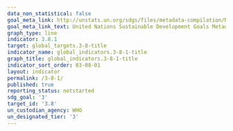 ```yaml
---
data_non_statistical: false
goal_meta_link: http://unstats.un.org/sdgs/files/metadata-compilation/Metadata-Goal-3.pdf
goal_meta_link_text: United Nations Sustainable Development Goals Metadata (pdf 865kB)
graph_type: line
indicator: 3.8.1
target: global_targets.3-8-title
indicator_name: global_indicators.3-8-1-title
graph_title: global_indicators.3-8-1-title
indicator_sort_order: 03-08-01
layout: indicator
permalink: /3-8-1/
published: true
reporting_status: notstarted
sdg_goal: '3'
target_id: '3.8'
un_custodian_agency: WHO
un_designated_tier: '3'
---
```


